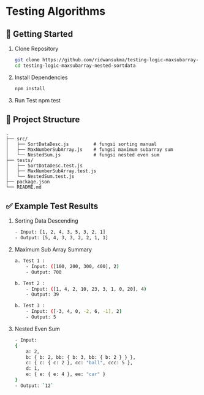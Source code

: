 # Testing Algorithms

## 🚀 Getting Started

1. Clone Repository

    ```bash
    git clone https://github.com/ridwansukma/testing-logic-maxsubarray-nested-sortdata.git
    cd testing-logic-maxsubarray-nested-sortdata
    ```
2. Install Dependencies
    ```bash
    npm install
    ```
    
3. Run Test
npm test

## 📂 Project Structure

```
.
├── src/
│   ├── SortDataDesc.js         # fungsi sorting manual
│   ├── MaxNumberSubArray.js    # fungsi maximum subarray sum
│   └── NestedSum.js            # fungsi nested even sum
├── tests/
│   ├── SortDataDesc.test.js
│   ├── MaxNumberSubArray.test.js
│   └── NestedSum.test.js
├── package.json
└── README.md
```

## ✅ Example Test Results
1. Sorting Data Descending
    ```bash
    - Input: [1, 2, 4, 3, 5, 3, 2, 1]
    - Output: [5, 4, 3, 3, 2, 2, 1, 1]
    ```

2. Maximum Sub Array Summary
    
    ```bash
    a. Test 1 :
        - Input: ([100, 200, 300, 400], 2)
        - Output: 700
    ```

    ```bash
    b. Test 2 :
        - Input: ([1, 4, 2, 10, 23, 3, 1, 0, 20], 4)
        - Output: 39
    ```

    
    ```bash
    b. Test 3 :
        - Input: ([-3, 4, 0, -2, 6, -1], 2)
        - Output: 5
    ```

3. Nested Even Sum
    ```bash
    - Input:
    {
        a: 2,
        b: { b: 2, bb: { b: 3, bb: { b: 2 } } },
        c: { c: { c: 2 }, cc: "ball", ccc: 5 },
        d: 1,
        e: { e: { e: 4 }, ee: "car" }
    }
    - Output: `12`
    ```
